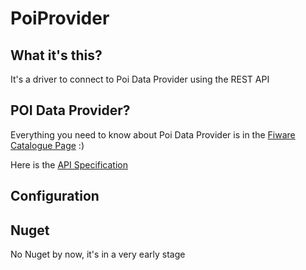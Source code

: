# PoiProvider

## What it's this?

It's a driver to connect to Poi Data Provider using the REST API

## POI Data Provider?

Everything you need to know about Poi Data Provider is in the [Fiware Catalogue Page](http://catalogue.fiware.org/enablers/poi-data-provider) :)

Here is the [API Specification](http://forge.fiware.org/plugins/mediawiki/wiki/fiware/index.php/POI_Data_Provider_Open_API_Specification)

## Configuration

## Nuget

No Nuget by now, it's in a very early stage